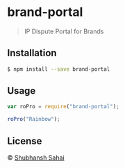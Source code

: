 # brand-portal
> IP Dispute Portal for Brands

## Installation

```sh
$ npm install --save brand-portal
```

## Usage

```js
var roPro = require("brand-portal");

roPro("Rainbow");
```
## License

 © [Shubhansh Sahai]()


[npm-image]: https://badge.fury.io/js/RoPro.svg
[npm-url]: https://npmjs.org/package/RoPro
[travis-image]: https://travis-ci.org//RoPro.svg?branch=master
[travis-url]: https://travis-ci.org//RoPro
[daviddm-image]: https://david-dm.org//RoPro.svg?theme=shields.io
[daviddm-url]: https://david-dm.org//RoPro


